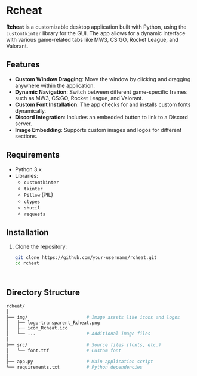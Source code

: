 # Rcheat

**Rcheat** is a customizable desktop application built with Python, using the `customtkinter` library for the GUI. The app allows for a dynamic interface with various game-related tabs like MW3, CS:GO, Rocket League, and Valorant. 

## Features

- **Custom Window Dragging**: Move the window by clicking and dragging anywhere within the application.
- **Dynamic Navigation**: Switch between different game-specific frames such as MW3, CS:GO, Rocket League, and Valorant.
- **Custom Font Installation**: The app checks for and installs custom fonts dynamically.
- **Discord Integration**: Includes an embedded button to link to a Discord server.
- **Image Embedding**: Supports custom images and logos for different sections.

## Requirements

- Python 3.x
- Libraries:
  - `customtkinter`
  - `tkinter`
  - `Pillow` (PIL)
  - `ctypes`
  - `shutil`
  - `requests`

## Installation

1. Clone the repository:
   ```bash
   git clone https://github.com/your-username/rcheat.git
   cd rcheat




## Directory Structure

```bash
rcheat/
│
├── img/                      # Image assets like icons and logos
│   ├── logo-transparent_Rcheat.png
│   ├── icon_Rcheat.ico
│   └── ...                   # Additional image files
│
├── src/                      # Source files (fonts, etc.)
│   └── font.ttf              # Custom font
│
├── app.py                    # Main application script
└── requirements.txt          # Python dependencies


